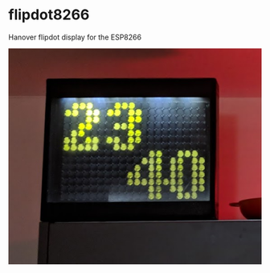 # flipdot8266
Hanover flipdot display for the ESP8266

![FlipDot](https://github.com/opeRaptor/flipdot8266/blob/master/images/HanoverFlipDot.PNG)
